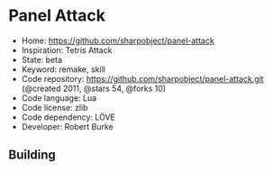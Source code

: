 # Panel Attack

- Home: https://github.com/sharpobject/panel-attack
- Inspiration: Tetris Attack
- State: beta
- Keyword: remake, skill
- Code repository: https://github.com/sharpobject/panel-attack.git (@created 2011, @stars 54, @forks 10)
- Code language: Lua
- Code license: zlib
- Code dependency: LÖVE
- Developer: Robert Burke

## Building
